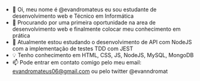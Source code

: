 - 👋 Oi, meu nome é @evandromateus eu sou estudante de desenvolvimento web e Técnico em Informática
- 👀 Procurando por uma primeira oportunidade na area de desenvolvimento web e finalmente colocar meu conhecimento em prática
- 🌱 Atualmente estou estudando o desenvolvimento de API com NodeJS com a implementação de testes TDD com JEST
- :bulb: Tenho conhecimento em HTML, CSS, JS, NodeJS, MySQL, MongoDB
- 📫 Pode entrar em contato comigo pelo meu email: evandromateus06@gmail.com ou pelo twitter @evanndromat
